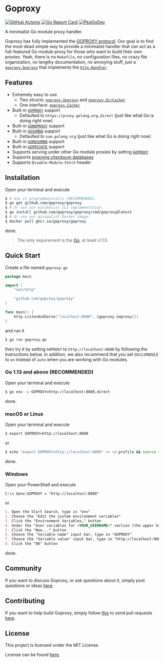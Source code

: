 # Goproxy

[![GitHub Actions](https://github.com/goproxy/goproxy/workflows/Test/badge.svg)](https://github.com/goproxy/goproxy)
[![Go Report Card](https://goreportcard.com/badge/github.com/goproxy/goproxy)](https://goreportcard.com/report/github.com/goproxy/goproxy)
[![PkgGoDev](https://pkg.go.dev/badge/github.com/goproxy/goproxy)](https://pkg.go.dev/github.com/goproxy/goproxy)

A minimalist Go module proxy handler.

Goproxy has fully implemented the
[GOPROXY protocol](https://go.dev/ref/mod#goproxy-protocol). Our goal is to find
the most dead simple way to provide a minimalist handler that can act as a
full-featured Go module proxy for those who want to build their own proxies.
Yeah, there is no `Makefile`, no configuration files, no crazy file
organization, no lengthy documentation, no annoying stuff, just a
[`goproxy.Goproxy`](https://pkg.go.dev/github.com/goproxy/goproxy#Goproxy) that
implements the [`http.Handler`](https://pkg.go.dev/net/http#Handler).

## Features

* Extremely easy to use
	* Two structs: [`goproxy.Goproxy`](https://pkg.go.dev/github.com/goproxy/goproxy#Goproxy) and [`goproxy.DirCacher`](https://pkg.go.dev/github.com/goproxy/goproxy#DirCacher)
	* One interface: [`goproxy.Cacher`](https://pkg.go.dev/github.com/goproxy/goproxy#Cacher)
* Built-in [`GOPROXY`](https://go.dev/ref/mod#environment-variables) support
	* Defaulted to `https://proxy.golang.org,direct` (just like what Go is doing right now)
* Built-in [`GONOPROXY`](https://go.dev/ref/mod#environment-variables) support
* Built-in [`GOSUMDB`](https://go.dev/ref/mod#environment-variables) support
	* Defaulted to `sum.golang.org` (just like what Go is doing right now)
* Built-in [`GONOSUMDB`](https://go.dev/ref/mod#environment-variables) support
* Built-in [`GOPRIVATE`](https://go.dev/ref/mod#environment-variables) support
* Supports serving under other Go module proxies by setting [`GOPROXY`](https://go.dev/ref/mod#environment-variables)
* Supports [proxying checksum databases](http://golang.org/design/25530-sumdb#proxying-a-checksum-database)
* Supports `Disable-Module-Fetch` header

## Installation

Open your terminal and execute

```bash
$ # Use it programmatically (RECOMMENDED).
$ go get github.com/goproxy/goproxy
$ # Or use our minimalist CLI implementation.
$ go install github.com/goproxy/goproxy/cmd/goproxy@latest
$ # Or use our minimalist Docker image.
$ docker pull ghcr.io/goproxy/goproxy
```

done.

> The only requirement is the [Go](https://go.dev), at least v1.13.

## Quick Start

Create a file named `goproxy.go`

```go
package main

import (
	"net/http"

	"github.com/goproxy/goproxy"
)

func main() {
	http.ListenAndServe("localhost:8080", &goproxy.Goproxy{})
}
```

and run it

```bash
$ go run goproxy.go
```

then try it by setting `GOPROXY` to `http://localhost:8080` by following the
instructions below. In addition, we also recommend that you set `GO111MODULE` to
`on` instead of `auto` when you are working with Go modules.

### Go 1.13 and above (RECOMMENDED)

Open your terminal and execute

```bash
$ go env -w GOPROXY=http://localhost:8080,direct
```

done.

### macOS or Linux

Open your terminal and execute

```bash
$ export GOPROXY=http://localhost:8080
```

or

```bash
$ echo "export GOPROXY=http://localhost:8080" >> ~/.profile && source ~/.profile
```

done.

### Windows

Open your PowerShell and execute

```poweshell
C:\> $env:GOPROXY = "http://localhost:8080"
```

or

```md
1. Open the Start Search, type in "env"
2. Choose the "Edit the system environment variables"
3. Click the "Environment Variables…" button
4. Under the "User variables for <YOUR_USERNAME>" section (the upper half)
5. Click the "New..." button
6. Choose the "Variable name" input bar, type in "GOPROXY"
7. Choose the "Variable value" input bar, type in "http://localhost:8080"
8. Click the "OK" button
```

done.

## Community

If you want to discuss Goproxy, or ask questions about it, simply post questions
or ideas [here](https://github.com/goproxy/goproxy/issues).

## Contributing

If you want to help build Goproxy, simply follow
[this](https://github.com/goproxy/goproxy/wiki/Contributing) to send pull
requests [here](https://github.com/goproxy/goproxy/pulls).

## License

This project is licensed under the MIT License.

License can be found [here](LICENSE).

